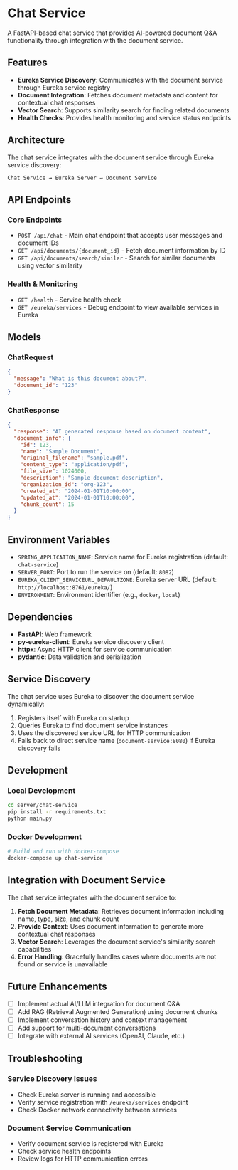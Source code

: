 # Chat Service

A FastAPI-based chat service that provides AI-powered document Q&A functionality through integration with the document service.

## Features

- **Eureka Service Discovery**: Communicates with the document service through Eureka service registry
- **Document Integration**: Fetches document metadata and content for contextual chat responses
- **Vector Search**: Supports similarity search for finding related documents
- **Health Checks**: Provides health monitoring and service status endpoints

## Architecture

The chat service integrates with the document service through Eureka service discovery:

```
Chat Service → Eureka Server → Document Service
```

## API Endpoints

### Core Endpoints

- `POST /api/chat` - Main chat endpoint that accepts user messages and document IDs
- `GET /api/documents/{document_id}` - Fetch document information by ID
- `GET /api/documents/search/similar` - Search for similar documents using vector similarity

### Health & Monitoring

- `GET /health` - Service health check
- `GET /eureka/services` - Debug endpoint to view available services in Eureka

## Models

### ChatRequest
```json
{
  "message": "What is this document about?",
  "document_id": "123"
}
```

### ChatResponse
```json
{
  "response": "AI generated response based on document content",
  "document_info": {
    "id": 123,
    "name": "Sample Document",
    "original_filename": "sample.pdf",
    "content_type": "application/pdf",
    "file_size": 1024000,
    "description": "Sample document description",
    "organization_id": "org-123",
    "created_at": "2024-01-01T10:00:00",
    "updated_at": "2024-01-01T10:00:00",
    "chunk_count": 15
  }
}
```

## Environment Variables

- `SPRING_APPLICATION_NAME`: Service name for Eureka registration (default: `chat-service`)
- `SERVER_PORT`: Port to run the service on (default: `8082`)
- `EUREKA_CLIENT_SERVICEURL_DEFAULTZONE`: Eureka server URL (default: `http://localhost:8761/eureka/`)
- `ENVIRONMENT`: Environment identifier (e.g., `docker`, `local`)

## Dependencies

- **FastAPI**: Web framework
- **py-eureka-client**: Eureka service discovery client
- **httpx**: Async HTTP client for service communication
- **pydantic**: Data validation and serialization

## Service Discovery

The chat service uses Eureka to discover the document service dynamically:

1. Registers itself with Eureka on startup
2. Queries Eureka to find document service instances
3. Uses the discovered service URL for HTTP communication
4. Falls back to direct service name (`document-service:8080`) if Eureka discovery fails

## Development

### Local Development
```bash
cd server/chat-service
pip install -r requirements.txt
python main.py
```

### Docker Development
```bash
# Build and run with docker-compose
docker-compose up chat-service
```

## Integration with Document Service

The chat service integrates with the document service to:

1. **Fetch Document Metadata**: Retrieves document information including name, type, size, and chunk count
2. **Provide Context**: Uses document information to generate more contextual chat responses
3. **Vector Search**: Leverages the document service's similarity search capabilities
4. **Error Handling**: Gracefully handles cases where documents are not found or service is unavailable

## Future Enhancements

- [ ] Implement actual AI/LLM integration for document Q&A
- [ ] Add RAG (Retrieval Augmented Generation) using document chunks
- [ ] Implement conversation history and context management
- [ ] Add support for multi-document conversations
- [ ] Integrate with external AI services (OpenAI, Claude, etc.)

## Troubleshooting

### Service Discovery Issues
- Check Eureka server is running and accessible
- Verify service registration with `/eureka/services` endpoint
- Check Docker network connectivity between services

### Document Service Communication
- Verify document service is registered with Eureka
- Check service health endpoints
- Review logs for HTTP communication errors 